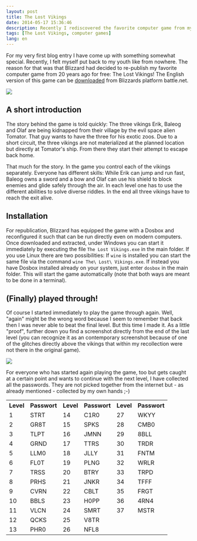 ```yaml
---
layout: post
title: The Lost Vikings
date: 2014-05-17 15:36:46
description: Recently I rediscovered the favorite computer game from my youth. Finally, after a long time I was able to beat it to the end.
tags: [The Lost Vikings, computer games]
lang: en
---
```


For my very first blog entry I have come up with something somewhat special. Recently, I felt myself put back to my youth like from nowhere. The reason for that was that Blizzard had decided to re-publish my favorite computer game from 20 years ago for free: The Lost Vikings! The English version of this game can be [downloaded][battlenet] from Blizzards platform battle.net.

![][thelostvikings_logo]

## A short introduction

The story behind the game is told quickly: The three vikings Erik, Baleog and Olaf are being kidnapped from their village by the evil space alien Tomator. That guy wants to have the three for his exotic zoos. Due to a short circuit, the three vikings are not materialized at the planned location but directly at Tomator's ship. From there they start their attempt to escape back home.

That much for the story. In the game you control each of the vikings separately. Everyone has different skills: While Erik can jump and run fast, Baleog owns a sword and a bow and Olaf can use his shield to block enemies and glide safely through the air. In each level one has to use the different abilities to solve diverse riddles. In the end all three vikings have to reach the exit alive.

## Installation

For republication, Blizzard has equipped the game with a Dosbox and reconfigured it such that can be run directly even on modern computers. Once downloaded and extracted, under Windows you can start it immediately by executing the file `The Lost Vikings.exe` in the main folder. If you use Linux there are two possibilities: If `wine` is installed you can start the same file via the command `wine The\ Lost\ Vikings.exe`. If instead you have Dosbox installed already on your system, just enter `dosbox` in the main folder. This will start the game automatically (note that both ways are meant to be done in a terminal).

## (Finally) played through!

Of course I started immediately to play the game through again. Well, &quot;again&quot; might be the wrong word because I seem to remember that back then I was never able to beat the final level. But this time I made it. As a little &quot;proof&quot;, further down you find a screenshot directly from the end of the last level (you can recognize it as an contemporary screenshot because of one of the glitches directly above the vikings that within my recollection were not there in the original game).

![][thelostvikings_level1]

For everyone who has started again playing the game, too but gets caught at a certain point and wants to continue with the next level, I have collected all the passwords. They are not picked together from the internet but - as already mentioned - collected by my own hands ;-)

<table>
	<tr>
		<th>Level</th>
		<th>Passwort</th>		
		<th>Level</th>
		<th>Passwort</th>		
		<th>Level</th>
		<th>Passwort</th>		
	</tr>
	<tr>
		<td>1</td><td>STRT</td>
		<td>14</td><td>C1R0</td>
		<td>27</td><td>WKYY</td>
	</tr>
	<tr>
		<td>2</td><td>GR8T</td>
		<td>15</td><td>SPKS</td>
		<td>28</td><td>CMB0</td>
	</tr>
	<tr>
		<td>3</td><td>TLPT</td>
		<td>16</td><td>JMNN</td>
		<td>29</td><td>8BLL</td>
	</tr>
	<tr>
		<td>4</td><td>GRND</td>
		<td>17</td><td>TTRS</td>
		<td>30</td><td>TRDR</td>
	</tr>
	<tr>
		<td>5</td><td>LLM0</td>
		<td>18</td><td>JLLY</td>
		<td>31</td><td>FNTM</td>
	</tr>
	<tr>
		<td>6</td><td>FL0T</td>
		<td>19</td><td>PLNG</td>
		<td>32</td><td>WRLR</td>
	</tr>
	<tr>
		<td>7</td><td>TRSS</td>
		<td>20</td><td>BTRY</td>
		<td>33</td><td>TRPD</td>
	</tr>
	<tr>
		<td>8</td><td>PRHS</td>
		<td>21</td><td>JNKR</td>
		<td>34</td><td>TFFF</td>
	</tr>
	<tr>
		<td>9</td><td>CVRN</td>
		<td>22</td><td>CBLT</td>
		<td>35</td><td>FRGT</td>
	</tr>
	<tr>
		<td>10</td><td>BBLS</td>
		<td>23</td><td>H0PP</td>
		<td>36</td><td>4RN4</td>
	</tr>
	<tr>
		<td>11</td><td>VLCN</td>
		<td>24</td><td>SMRT</td>
		<td>37</td><td>MSTR</td>
	</tr>
	<tr>
		<td>12</td><td>QCKS</td>
		<td>25</td><td>V8TR</td>		
	</tr>
	<tr>
		<td>13</td><td>PHR0</td>
		<td>26</td><td>NFL8</td>		
	</tr>
	
</table>

[battlenet]: https://us.battle.net/account/download/?show=classic
[thelostvikings_logo]: /media/images/thelostvikings-logo.png
[thelostvikings_level1]: /media/images/thelostvikings-end.png

